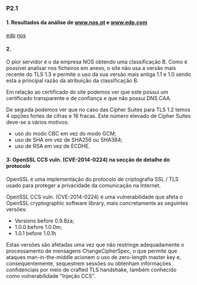 ### P2.1

#### 1. Resultados da análise de www.nos.pt e www.edp.com

[edp](./edp.pdf)
[nos](./nos.pdf)


#### 2. 

O pior servidor é o da empresa NOS obtendo uma classificação B. 
Como é possível analisar nos ficheiros em anexo, o site não usa a versão mais recente do TLS 1.3 e permite o uso da sua versão mais antiga 1.1 e 1.0 sendo esta a principal razão da atribuição da classificação B.

Em relação ao certificado do site podemos ver que este possui um certificado transparente e de confiança e que não possui DNS CAA.

De seguida podemos ver que no caso das Cipher Suites para TLS 1.2 temos 4 opções fortes de cifras e 16 fracas. Este número elevado de Cipher Suites deve-se a vários motivos: 
 - uso do modo CBC em vez do modo GCM;
 - uso de SHA em vez de SHA256 ou SHA384;
 - uso de RSA em vez de ECDHE.  

#### 3: OpenSSL CCS vuln. (CVE-2014-0224) na secção de detalhe do protocolo

OpenSSL é uma implementação do protocolo de criptografia SSL / TLS usado para
proteger a privacidade da comunicação na Internet.

OpenSSL CCS vuln. (CVE-2014-0224) é uma vulnerabilidade que afeta o OpenSSL
cryptographic software library, mais concretamente as seguintes versões:

 - Versions before 0.9.8za;
 - 1.0.0 before 1.0.0m;
 - 1.0.1 before 1.0.1h


Estas versões são afetadas uma vez que não restringe adequadamente o processamento
de mensagens ChangeCipherSpec, o que permite que ataques man-in-the-middle
acionem o uso de zero-length master key e, consequentemente, sequestrem sessões ou
obtenham informações confidenciais por meio de crafted TLS handshake, também
conhecido como vulnerabilidade "Injeção CCS".
